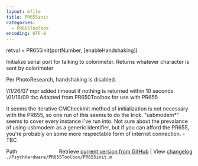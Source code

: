 ```yaml
---
layout: mfile
title: PR655init
categories:
  - PR655Toolbox
encoding: UTF-8
---
```


retval = PR655init(portNumber, [enableHandshaking])

Initialize serial port for talking to colorimeter.
Returns whatever character is sent by colorimeter

Per PhotoResearch, handshaking is disabled.

\11/26/07    mpr   added timeout if nothing is returned within 10 seconds.
\01/16/09    tbc   Adapted from PR650Toolbox for use with PR655

It seems the iterative CMCheckInit method of initialization is not
necessary with the PR655, so one run of this seems to do the trick.
"usbmodem\*" seems to cover every instance I've run into. Not sure about
the prevalance of using usbmodem as a generic identifier, but if you can
afford the PR655, you're probably on some more respectable form of internet
connection. -TBC



<div class="code_header" style="text-align:right;">
  <span style="float:left;">Path&nbsp;&nbsp;</span> <span class="counter">Retrieve <a href=
  "https://raw.github.com/Psychtoolbox-3/Psychtoolbox-3/beta/./PsychHardware/PR655Toolbox/PR655init.m">current version from GitHub</a> | View <a href=
  "https://github.com/Psychtoolbox-3/Psychtoolbox-3/commits/beta/./PsychHardware/PR655Toolbox/PR655init.m">changelog</a></span>
</div>
<div class="code">
  <code>./PsychHardware/PR655Toolbox/PR655init.m</code>
</div>

